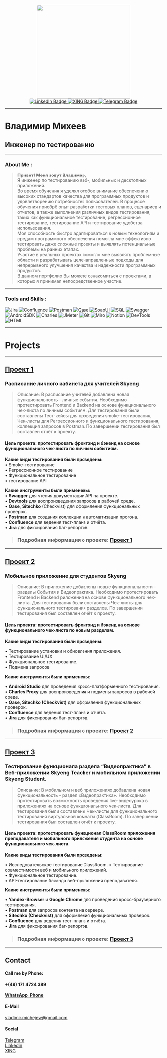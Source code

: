 <div id="header" align="center">
  <img src="https://media.giphy.com/media/v1.Y2lkPTc5MGI3NjExdGxsenhtZnNlM2Nnc2J4eGM2ank3YWpwZG81bWpmMGN4bXV0c3NlciZlcD12MV9pbnRlcm5hbF9naWZfYnlfaWQmY3Q9Zw/xTiTnBHZGDu75XXUd2/giphy.gif" width="300"/>
</div>


<div id="badges" align="center">
  <a href="www.linkedin.com/in/vladimir-michejew-93b687274">
    <img src="https://img.shields.io/badge/LinkedIn-blue?style=for-the-badge&logo=linkedin&logoColor=white" alt="LinkedIn Badge"/>
  </a>
  <a href="https://www.xing.com/profile/Vladimir_Michejew/cv">
    <img src="https://img.shields.io/badge/XING-green?style=for-the-badge&logo=xing&logoColor=white" alt="XING Badge"/>
  </a>
  <a href="https://t.me/vladimir_michejew">
    <img src="https://img.shields.io/badge/Telegram-blue?style=for-the-badge&logo=telegram&logoColor=white" alt="Telegram Badge"/>
  </a>
</div>
<div id="badges" align="center">
<img src="https://komarev.com/ghpvc/?username=vladicom&style=flat-square&color=blue" alt=""/>
</div>

---


# Владимир Михеев
## Инженер по тестированию

---

### About Me :
> **Привет! Меня зовут Владимир**,  
> Я инженер по тестированию веб-, мобильных и десктопных приложений.  
>Во время обучения я уделял особое внимание обеспечению высоких стандартов качества для программных продуктов и удовлетворению потребностей пользователей. 
> В процессе обучения приобрё опыт разработки тестовых планов, сценариев и отчетов, а также выполнения различных видов тестирования, таких как функциональное тестирование, регрессионное тестирование, тестирование API и тестирование удобства использования.  
> Моя способность быстро адаптироваться к новым технологиям и средам программного обеспечения помогла мне эффективно тестировать даже сложные проекты и выявлять потенциальные проблемы на ранних этапах.  
> Участие в реальных проектах помогло мне выявлять проблемные области и разрабатывать целенаправленные подходы для непрерывного улучшения качества и надежности программных продуктов.  
> В данном портфолио Вы можете ознакомиться с проектами, в которых я принимал непосредственное участие.

---

### Tools and Skills :
<div id="badges">
    <img src="https://img.shields.io/badge/Jira-lightgrey?style=for-the-badge&logo=atlassian&logoColor=blue" alt="Jira"/>
    <img src="https://img.shields.io/badge/Confluence-lightgrey?style=for-the-badge&logo=atlassian&logoColor=blue" alt="Confluence"/>
    <img src="https://img.shields.io/badge/Postman-lightgrey?style=for-the-badge&logo=postman&logoColor=orange" alt="Postman"/>
    <img src="https://img.shields.io/badge/Qase.io-lightgrey?style=for-the-badge&logo=qase&logoColor=blue" alt="Qase"/>
    <img src="https://img.shields.io/badge/SoapUI-lightgrey?style=for-the-badge&logo=soap&logoColor=yellow" alt="SoapUI"/>
    <img src="https://img.shields.io/badge/PostgreSQL-lightgrey?style=for-the-badge&logo=postgresql&logoColor=blue" alt="SQL"/>
    <img src="https://img.shields.io/badge/Swagger-lightgrey?style=for-the-badge&logo=swagger&logoColor=orange" alt="Swagger"/>
    <img src="https://img.shields.io/badge/Android Studio-lightgrey?style=for-the-badge&logo=android&logoColor=green" alt="AndroidSDK"/>
    <img src="https://img.shields.io/badge/Charles Proxy-lightgrey?style=for-the-badge&logo=charles&logoColor=white" alt="Charles"/>
    <img src="https://img.shields.io/badge/JMeter-lightgrey?style=for-the-badge&logo=apache jmeter&logoColor=red" alt="JMeter"/>
    <img src="https://img.shields.io/badge/Git-lightgrey?style=for-the-badge&logo=git&logoColor=red" alt="Git"/>
    <img src="https://img.shields.io/badge/Miro-lightgrey?style=for-the-badge&logo=miro&logoColor=yellow" alt="Miro"/>
    <img src="https://img.shields.io/badge/Notion-lightgrey?style=for-the-badge&logo=notion&logoColor=white" alt="Notion"/>
    <img src="https://img.shields.io/badge/DevTools-lightgrey?style=for-the-badge&logo=google chrome&logoColor=white" alt="DevTools"/>
    <img src="https://img.shields.io/badge/HTML and CSS-lightgrey?style=for-the-badge&logo=html academy&logoColor=blue" alt="HTML"/>
</div>

---

# Projects

---

## [Проект 1](/Project%201/Functional_Testing.md) 
### Расписание личного кабинета для учителей Skyeng
> Описание: В расписание учителей добавлена новая функциональность - личные события. Необходимо протестировать Frontend и Backend на основе функционального чек-листа по личным событиям. Для тестирования были составлены Тест-кейсы для проведения smoke-тестирования, Чек-листы для Регрессионного и функционального тестирования, коллекция запросов в Postman. По завершении тестирования был составлен отчёт к проекту.
#### Цель проекта: протестировать фронтэнд и бэкенд на основе функционального чек-листа по личным событиям.
**Какие виды тестирования были проведены:**  
• Smoke-тестирование  
• Регрессионное тестирование  
• Функциональное тестирование  
• тестирование API  

**Какие инструменты были применены:**  
• **Swagger** для чтения документации API на проекте.  
• **Devtools** для воспроизведения запросов в рабочей среде.  
• **Qase**, **Sitechko** (Checkvist) для оформления функциональных проверок.  
• **Postman** для создания коллекции и автоматизации прогона.  
• **Confluence** для ведения тест-плана и отчёта.  
• **Jira** для фиксирования баг-репортов.  

> ### Подробная информация о проекте: [**Проект 1**](/Project%201/Functional_Testing.md)

---

## [Проект 2](/Project%202/Testing_MobileApp.md)
### Мобильное приложение для студентов Skyeng
> Описание: В приложение добавлены новые функциональности - разделы События и Видеопрактика. Необходимо протестировать Frontend и Backend риложения на основе функционального чек-листа. Для тестирования были составлены Чек-листы для функционального тестирования разделов. По завершении тестирования был составлен отчёт к проекту.
#### Цель проекта: протестировать фронтэнд и бэкенд на основе функционального чек-листа по новым разделам.
**Какие виды тестирования были проведены**: 
 
• Тестирование установки и обновления приложения.   
• Тестирование UI/UX  
• Функциональное тестирование.  
• Подмена запросов  

**Какие инструменты были применены**:  

• **Android Studio** для проведения кросс-платформенного тестирования.   
• **Charles Proxy** для воспроизведения и подмены запросов в рабочей среде.  
• **Qase, Sitechko (Checkvist)** для оформления функциональных проверок.  
• **Confluence** для ведения тест-плана и отчёта.  
• **Jira** для фиксирования баг-репортов.  

> ### Подробная информация о проекте: [**Проект 2**](/Project%202/Testing_MobileApp.md)

---

## [Проект 3](/Project%203/Diplom.md)
### Тестирование функционала раздела “Видеопрактика” в Веб-приложении Skyeng Teacher и мобильном приложении Skyeng Student.
> Описание: В мобильном и веб приложениях добавлена новая функциональность - раздел «Видеопрактика». Необходимо протестировать возможность проведения live-видеоурока в приложениях на основе функционального чек-листа. Для тестирования были составлены Чек-листы для функционального тестирования виртуальной комнаты (ClassRoom). По завершении тестирования был составлен отчёт к проекту.
#### Цель проекта: протестировать функционал ClassRoom приложения преподавателя и мобильного приложения студента на основе функционального чек-листа.
**Какие виды тестирования были проведены**: 
 
• Исследовательское тестирование ClassRoom. 
• Тестирование совместимости веб и мобильного приложений.   
• Функциональное тестирование.  
• API-тестирование бэкэнда веб-приложения преподавателя. 

**Какие инструменты были применены**:  

• **Yandex-Browser** и **Google Chrome** для проведения кросс-браузерного тестирования.  
• **Postman** для запросов контента на сервере.  
• **Sitechko (Checkvist)** для оформления функциональных проверок.  
• **Confluence** для ведения тест-плана и отчёта.  
• **Jira** для фиксирования баг-репортов.  
  

> ### Подробная информация о проекте: [**Проект 3**](/Project%203/Diplom.md)
---

## Contact
#### Call me by Phone:
**+(49) 171 4724 389**   
<br><a href="https://call.whatsapp.com/voice/q4SEefogSwBZMZUWxdgx1n">**WhatsApp_Phone**</a>
#### E-Mail
vladimir.michejew@gmail.com
#### Social
<a href="https://t.me/vladimir_michejew">Telegram</a>
<br><a href="www.linkedin.com/in/vladimir-michejew-93b687274">Linkedin</a>
<br><a href="https://www.xing.com/profile/Vladimir_Michejew/cv">XING</a>

